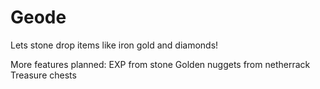 # Geode
Lets stone drop items like iron gold and diamonds!


More features planned: 
EXP from stone
Golden nuggets from netherrack 
Treasure chests
